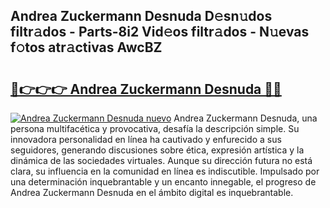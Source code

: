 ## Andrea Zuckermann Desnuda D𝚎sn𝚞dos filtr𝚊dos - Parts-8i2 Vid𝚎os filtr𝚊dos - N𝚞evas f𝚘tos atr𝚊ctivas AwcBZ

# <h2><a href="http://mb1w3sl.tromn.icu/?c=Andrea+Zuckermann+Desnuda">🔗👉👉👉 Andrea Zuckermann Desnuda 🔗🔗</a></h2>

[![Andrea Zuckermann Desnuda nuevo](https://i.imgur.com/pEAQMta.gif)](http://mb1w3sl.tromn.icu/?c=Andrea+Zuckermann+Desnuda)
Andrea Zuckermann Desnuda, una persona multifacética y provocativa, desafía la descripción simple. Su innovadora personalidad en línea ha cautivado y enfurecido a sus seguidores, generando discusiones sobre ética, expresión artística y la dinámica de las sociedades virtuales. Aunque su dirección futura no está clara, su influencia en la comunidad en línea es indiscutible. Impulsado por una determinación inquebrantable y un encanto innegable, el progreso de Andrea Zuckermann Desnuda en el ámbito digital es inquebrantable.
